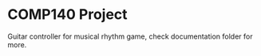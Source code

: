 # COMP140 Project

Guitar controller for musical rhythm game, check documentation folder for more.


